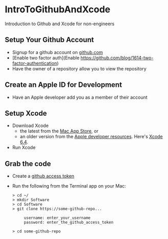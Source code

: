 # IntroToGithubAndXcode
Introduction to Github and Xcode for non-engineers

## Setup Your Github Account

- Signup for a github account on [github.com](github.com)
- [Enable two factor auth](Enable https://github.com/blog/1614-two-factor-authentication)
- Have the owner of a repository allow you to view the repository

## Create an Apple ID for Development

- Have an Apple developer add you as a member of their account

## Setup Xcode

- Download Xcode
    - the latest from the [Mac App Store](https://itunes.apple.com/us/app/xcode/id497799835?mt=12), or
    - an older version from the [Apple developer resources](https://developer.apple.com/downloads/). Here's [Xcode 6.4](http://adcdownload.apple.com/Developer_Tools/Xcode_6.4/Xcode_6.4.dmg).
- Run Xcode

## Grab the code

- Create a [github access token](https://help.github.com/articles/creating-an-access-token-for-command-line-use/)
- Run the following from the Terminal app on your Mac:

    ```
    > cd ~/
    > mkdir Software
    > cd Software
    > git clone https://some-github-repo...
    
         username: enter_your_username
         password: enter_the_github_access_token
      
    > cd some-github-repo
    ```

